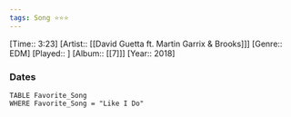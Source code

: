 ```yaml
---
tags: Song ⭐⭐⭐ 
---
```

[Time:: 3:23]
[Artist:: [[David Guetta ft. Martin Garrix & Brooks]]]
[Genre:: EDM]
[Played:: ]
[Album:: [[7]]]
[Year:: 2018]
### Dates
````dataview
TABLE Favorite_Song
WHERE Favorite_Song = "Like I Do"
````